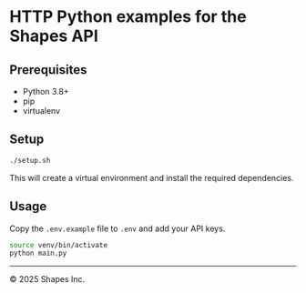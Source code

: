 # HTTP Python examples for the Shapes API

## Prerequisites

- Python 3.8+
- pip
- virtualenv

## Setup

```bash
./setup.sh
```

This will create a virtual environment and install the required dependencies.

## Usage

Copy the `.env.example` file to `.env` and add your API keys.

```bash
source venv/bin/activate
python main.py
```

------------------
© 2025 Shapes Inc.
